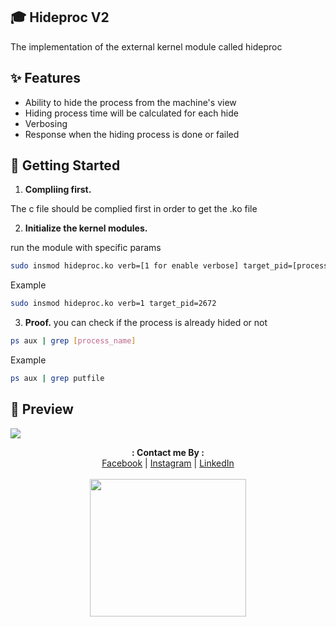 ## 🎓 Hideproc V2

The implementation of the external kernel module called hideproc

## ✨ Features

- Ability to hide the process from the machine's view
- Hiding process time will be calculated for each hide
- Verbosing
- Response when the hiding process is done or failed

## 🚀 Getting Started

1. **Compliing first.**

The c file should be complied first in order to get the .ko file

2. **Initialize the kernel modules.**

run the module with specific params 

```sh
sudo insmod hideproc.ko verb=[1 for enable verbose] target_pid=[process_id to hide]
```
Example
```sh
sudo insmod hideproc.ko verb=1 target_pid=2672
```

3. **Proof.**
you can check if the process is already hided or not

```sh
ps aux | grep [process_name]
```
Example
```sh
ps aux | grep putfile
```


## 🌟 Preview

<img src="https://www.img.in.th/images/aca5ed664d921f49cc831ed254a419bf.png" border="0" />

<p align="center">
  <b>: Contact me By :</b><br>
  <a href="https://www.facebook.com/thiti.developer">Facebook</a> |
  <a href="https://www.instagram.com/thiti.mwk/">Instagram</a> |
  <a href="https://www.linkedin.com/in/thiti-mahawannakit-558791183/">LinkedIn</a>
  <br><br>
  <img src="https://media.giphy.com/media/h1u6yvxlVKmfLiSryA/giphy.gif" width="250" height="220">
</p>

